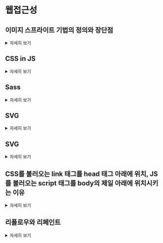 # 웹접근성

## 이미지 스프라이트 기법의 정의와 장단점

<details>
<summary>자세히 보기</summary>
<pre>
여러 개의 이미지를 하나의 파일로 결합하여 웹 페이지에 사용하는 기술입니다. \CSS의 background-image,background-position를 사용.

장점: HTTP 요청 줄임, 이미지 다운로드 시간 단축, 서버 부하 감소
단점: 유지 관리 어려움, 디자인 제약, 사진 추가 번거로움
</pre>
</details>

## CSS in JS

<details>
<summary>자세히 보기</summary>
<pre>
장점 
1. 컴포넌트 스코프: 각 컴포넌트에 고유한 스타일을 적용할 수 있어, 스타일 충돌을 방지하고 코드 관리가 용이합니다.
2. 동적 스타일링 : JavaScript의 변수와 함수를 사용하여 스타일을 동적으로 변경할 수 있습니다.
3. 재사용성 : 컴포넌트별로 스타일을 캡슐화, 효율성 증대

단점 
1. JavaScript 코드가 필요하므로, 파일 크기가 증가하고 성능 저하가 발생
2. CSS in JS를 서버 사이드 렌더링과 함께 사용하려면 추가 설정이 필요할 수 있습니다. 이로 인해 SSR 구현이 복잡할 수 있음.
</pre>
</details>

## Sass

<details>
<summary>자세히 보기</summary>
<pre>
CSS의 유지보수성이 향상됩니다.
중첩 선택자를 작성하기 쉽습니다.
일관된 테마를 위한 변수사용. 여러 프로젝트에 걸쳐 테마 파일을 공유할 수 있습니다.
반복되는 CSS를 위한 Mixins 생성으로 재사용성이 높습니다.
</pre>
</details>

## SVG

<details>
<summary>자세히 보기</summary>
1. 백터 기반의 이미지로, 크기를 늘리거나 줄여도 이미지 품질이 손상되지 않습니다.
2. 작은 파일 크기: 일반적으로 비트맵 이미지에 비해 작은 파일 크기를 가집니다.
3. SVG는 텍스트 기반의 이미지 포맷이므로, 스크린 리더와 같은 보조 기술에 의해 쉽게 해석되며, SEO에도 긍정적인 영향을 미칩니다.
</details>

## SVG
<details>
<summary>자세히 보기</summary>
<pre>
1. 백터 기반의 이미지로, 크기를 늘리거나 줄여도 이미지 품질이 손상되지 않습니다.
2. 작은 파일 크기: 일반적으로 비트맵 이미지에 비해 작은 파일 크기를 가집니다.
3. SVG는 텍스트 기반의 이미지 포맷이므로, 스크린 리더와 같은 보조 기술에 의해 쉽게 해석되며, SEO에도 긍정적인 영향을 미칩니다.
</pre>
</details>

## CSS를 불러오는 link 태그를 head 태그 아래에 위치, JS를 불러오는 script 태그를 body의 제일 아래에 위치시키는 이유
<details>
<summary>자세히 보기</summary>
<pre>
CSS를 불러오는 link 태그를 head 태그 아래에 위치시키는 이유:
웹 브라우저는 HTML 문서를 위에서 아래로 읽습니다. head 태그 내에 CSS 파일을 위치시키면, 브라우저가 CSS를 빠르게 다운로드하고 해석할 수 있습니다. 이렇게 하면, 웹 페이지의 스타일이 완전히 적용된 상태로 렌더링되기 때문에 사용자가 페이지를 로딩하는 동안 레이아웃이 변경되거나 "깜빡임" 현상이 발생하는 것을 방지할 수 있습니다.

JS를 불러오는 script 태그를 body의 제일 아래에 위치시키는 이유:
JavaScript 파일을 body 태그의 하단에 위치시키면, 웹 페이지의 내용이 먼저 로드된 후에 JavaScript가 실행되게 됩니다. 이렇게 하면, JavaScript의 로딩과 실행이 페이지의 렌더링을 차단하지 않고, 사용자가 페이지의 콘텐츠를 빠르게 볼 수 있습니다. 특히, 대용량의 JavaScript 파일이 있거나 외부 서버에서 로드되는 경우에는 이 전략이 중요합니다.
</pre>
</details>

## 리플로우와 리페인트
<details>
<summary>자세히 보기</summary>
<pre>
1. 리플로우: 페이지의 레이아웃(요소의 크기와 위치)이 변경되는 과정입니다. 예를 들어, 요소의 크기가 변경되거나 페이지에 새로운 요소가 추가되면, 브라우저는 레이아웃을 다시 계산해야 합니다. 이 과정을 리플로우라고 합니다.
2. 리페인트: 페이지의 요소에 시각적인 변경이 발생할 때 브라우저가 화면을 다시 그리는 과정입니다. 예를 들어, 배경색이나 텍스트 색상이 변경되면, 브라우저는 해당 요소를 다시 그려야 합니다. 이 과정을 리페인트라고 합니다.

- 리플로우가 리페인트보다 시간이 더 걸리기 때문에 리플로우를 일으키는 방식의 코딩을 최대한 지양
</pre>
</details>